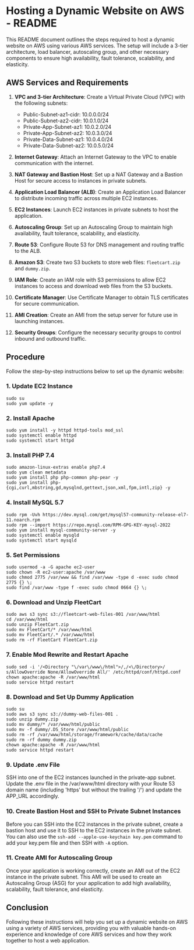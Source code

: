 # Hosting a Dynamic Website on AWS - README

This README document outlines the steps required to host a dynamic website on AWS using various AWS services. The setup will include a 3-tier architecture, load balancer, autoscaling group, and other necessary components to ensure high availability, fault tolerance, scalability, and elasticity.

## AWS Services and Requirements

1. **VPC and 3-tier Architecture**: Create a Virtual Private Cloud (VPC) with the following subnets:
   - Public-Subnet-az1-cidr: 10.0.0.0/24
   - Public-Subnet-az2-cidr: 10.0.1.0/24
   - Private-App-Subnet-az1: 10.0.2.0/24
   - Private-App-Subnet-az2: 10.0.3.0/24
   - Private-Data-Subnet-az1: 10.0.4.0/24
   - Private-Data-Subnet-az2: 10.0.5.0/24

2. **Internet Gateway**: Attach an Internet Gateway to the VPC to enable communication with the internet.

3. **NAT Gateway and Bastion Host**: Set up a NAT Gateway and a Bastion Host for secure access to instances in private subnets.

4. **Application Load Balancer (ALB)**: Create an Application Load Balancer to distribute incoming traffic across multiple EC2 instances.

5. **EC2 Instances**: Launch EC2 instances in private subnets to host the application.

6. **Autoscaling Group**: Set up an Autoscaling Group to maintain high availability, fault tolerance, scalability, and elasticity.

7. **Route 53**: Configure Route 53 for DNS management and routing traffic to the ALB.

8. **Amazon S3**: Create two S3 buckets to store web files: `fleetcart.zip` and `dummy.zip`.

9. **IAM Role**: Create an IAM role with S3 permissions to allow EC2 instances to access and download web files from the S3 buckets.

10. **Certificate Manager**: Use Certificate Manager to obtain TLS certificates for secure communication.

11. **AMI Creation**: Create an AMI from the setup server for future use in launching instances.

12. **Security Groups**: Configure the necessary security groups to control inbound and outbound traffic.

## Procedure

Follow the step-by-step instructions below to set up the dynamic website:

### 1. Update EC2 Instance

```
sudo su
sudo yum update -y
```

### 2. Install Apache

```
sudo yum install -y httpd httpd-tools mod_ssl
sudo systemctl enable httpd
sudo systemctl start httpd
```

### 3. Install PHP 7.4

```
sudo amazon-linux-extras enable php7.4
sudo yum clean metadata
sudo yum install php php-common php-pear -y
sudo yum install php-{cgi,curl,mbstring,gd,mysqlnd,gettext,json,xml,fpm,intl,zip} -y
```

### 4. Install MySQL 5.7

```
sudo rpm -Uvh https://dev.mysql.com/get/mysql57-community-release-el7-11.noarch.rpm
sudo rpm --import https://repo.mysql.com/RPM-GPG-KEY-mysql-2022
sudo yum install mysql-community-server -y
sudo systemctl enable mysqld
sudo systemctl start mysqld
```

### 5. Set Permissions

```
sudo usermod -a -G apache ec2-user
sudo chown -R ec2-user:apache /var/www
sudo chmod 2775 /var/www && find /var/www -type d -exec sudo chmod 2775 {} \;
sudo find /var/www -type f -exec sudo chmod 0664 {} \;
```

### 6. Download and Unzip FleetCart

```
sudo aws s3 sync s3://fleetcart-web-files-001 /var/www/html
cd /var/www/html
sudo unzip FleetCart.zip
sudo mv FleetCart/* /var/www/html 
sudo mv FleetCart/.* /var/www/html
sudo rm -rf FleetCart FleetCart.zip
```

### 7. Enable Mod Rewrite and Restart Apache

```
sudo sed -i '/<Directory "\/var\/www\/html">/,/<\/Directory>/ s/AllowOverride None/AllowOverride All/' /etc/httpd/conf/httpd.conf
chown apache:apache -R /var/www/html 
sudo service httpd restart
```

### 8. Download and Set Up Dummy Application

```
sudo su
sudo aws s3 sync s3://dummy-web-files-001 .
sudo unzip dummy.zip
sudo mv dummy/* /var/www/html/public
sudo mv -f dummy/.DS_Store /var/www/html/public
sudo rm -rf /var/www/html/storage/framework/cache/data/cache
sudo rm -rf dummy dummy.zip
chown apache:apache -R /var/www/html 
sudo service httpd restart
```

### 9. Update .env File

SSH into one of the EC2 instances launched in the private-app subnet. Update the .env file in the /var/www/html directory with your Route 53 domain name (including 'https' but without the trailing '/') and update the APP_URL accordingly.

### 10. Create Bastion Host and SSH to Private Subnet Instances

Before you can SSH into the EC2 instances in the private subnet, create a bastion host and use it to SSH to the EC2 instances in the private subnet. You can also use the `ssh-add --apple-use-keychain key.pem` command to add your key.pem file and then SSH with `-A` option.

### 11. Create AMI for Autoscaling Group

Once your application is working correctly, create an AMI out of the EC2 instance in the private subnet. This AMI will be used to create an Autoscaling Group (ASG) for your application to add high availability, scalability, fault tolerance, and elasticity.

## Conclusion

Following these instructions will help you set up a dynamic website on AWS using a variety of AWS services, providing you with valuable hands-on experience and knowledge of core AWS services and how they work together to host a web application.
